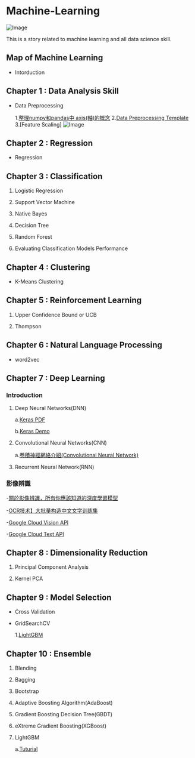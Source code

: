 # Machine-Learning
![Image](https://github.com/erik1110/Machine-Learning/blob/master/DataScience.jpeg)

This is a story related to machine learning and all data science skill.

## Map of Machine Learning

- Intorduction

## Chapter 1 : Data Analysis Skill

- Data Preprocessing
  
  1.[整理numpy和pandas中 axis(軸)的概念](http://changtw-blog.logdown.com/posts/895468-python-numpy-axis-concept-organize-notes)
  2.[Data Preprocessing Template](https://github.com/erik1110/Machine-Learning/blob/master/Data%20Preprocessing%20Template.ipynb)
  3.[Feature Scaling] ![Image](https://github.com/erik1110/Machine-Learning/blob/master/Feature%20Scaling.png)


## Chapter 2 : Regression

- Regression


## Chapter 3 : Classification

1. Logistic Regression

2. Support Vector Machine

3. Native Bayes

4. Decision Tree

5. Random Forest 

6. Evaluating Classification Models Performance


## Chapter 4 : Clustering

- K-Means Clustering


## Chapter 5 : Reinforcement Learning

1. Upper Confidence Bound or UCB

2. Thompson


## Chapter 6 : Natural Language Processing

- word2vec 


## Chapter 7 : Deep Learning

### Introduction

1. Deep Neural Networks(DNN)

   a.[Keras PDF](https://github.com/erik1110/Machine-Learning/blob/master/Deep%20Learning/Keras/Keras%20%E5%85%A5%E9%96%80.pdf)

   b.[Keras Demo](https://github.com/erik1110/Machine-Learning/blob/master/Deep%20Learning/Keras/Keras%20v2.ipynb)


2. Convolutional Neural Networks(CNN)

   a.[卷積神經網絡介紹(Convolutional Neural Network)](https://medium.com/@yehjames/%E8%B3%87%E6%96%99%E5%88%86%E6%9E%90-%E6%A9%9F%E5%99%A8%E5%AD%B8%E7%BF%92-%E7%AC%AC5-1%E8%AC%9B-%E5%8D%B7%E7%A9%8D%E7%A5%9E%E7%B6%93%E7%B6%B2%E7%B5%A1%E4%BB%8B%E7%B4%B9-convolutional-neural-network-4f8249d65d4f)
   
3. Recurrent Neural Network(RNN)

### 影像辨識

-[關於影像辨識，所有你應該知道的深度學習模型](https://medium.com/@syshen/%E7%89%A9%E9%AB%94%E5%81%B5%E6%B8%AC-object-detection-740096ec4540)

-[OCR技术】大批量构造中文文字训练集](https://blog.csdn.net/meyh0x5vDTk48P2/article/details/79848753)

-[Google Cloud Vision API](https://github.com/enakai00/jupyter_gcp/blob/master/Vision%20API%20Quick%20Tour.ipynb)

-[Google Cloud Text API](https://blog.gtwang.org/programming/automation-of-google-ocr-using-python-tutorial/)

## Chapter 8 : Dimensionality Reduction

1. Principal Component Analysis

2. Kernel PCA


## Chapter 9 : Model Selection 

- Cross Validation

- GridSearchCV
  
  1.[LightGBM](https://github.com/erik1110/Machine-Learning/blob/master/Model_Selection/GridSearchCV/LightGBM%20with%20GridSearchCV.ipynb)
## Chapter 10 : Ensemble

1. Blending

2. Bagging 

3. Bootstrap

4. Adaptive Boosting Algorithm(AdaBoost)

5. Gradient Boosting Decision Tree(GBDT)

6. eXtreme Gradient Boosting(XGBoost)

7. LightGBM

    a.[Tuturial](https://zhuanlan.zhihu.com/p/25308051)
 
 

